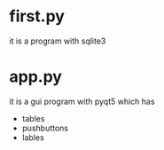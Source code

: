 # first.py
it is a program with sqlite3
# app.py 
 it is a gui program with pyqt5 which has
- tables
- pushbuttons 
- lables

